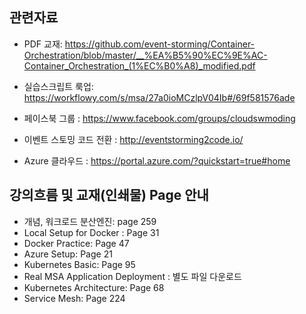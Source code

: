 ## 관련자료

 - PDF 교재: https://github.com/event-storming/Container-Orchestration/blob/master/__%EA%B5%90%EC%9E%AC-Container_Orchestration_(1%EC%B0%A8)_modified.pdf

- 실습스크립트 룩업:
https://workflowy.com/s/msa/27a0ioMCzlpV04Ib#/69f581576ade

- 페이스북 그룹 : 
https://www.facebook.com/groups/cloudswmoding  

- 이벤트 스토밍 코드 전환 : 
http://eventstorming2code.io/  

- Azure 클라우드 : 
https://portal.azure.com/?quickstart=true#home


## 강의흐름 및 교재(인쇄물) Page 안내  
- 개념, 워크로드 분산엔진: page 259
- Local Setup for Docker : Page 31
- Docker Practice: Page 47
- Azure Setup: Page 21
- Kubernetes Basic: Page 95
- Real MSA Application Deployment : 별도 파일 다운로드
- Kubernetes Architecture: Page 68
- Service Mesh: Page 224
